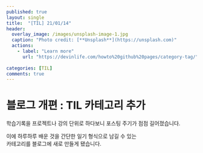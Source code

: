 ```yaml
---
published: true
layout: single
title:  "[TIL] 21/01/14"
header:
  overlay_image: /images/unsplash-image-1.jpg
  caption: "Photo credit: [**Unsplash**](https://unsplash.com)"
  actions:
    - label: "Learn more"
      url: "https://devinlife.com/howto%20github%20pages/category-tag/"
      
categories: [TIL]
comments: true
---
```


# 블로그 개편 : TIL 카테고리 추가  

학습기록을 프로젝트나 강의 단위로 하다보니 포스팅 주기가 점점 길어졌습니다. 

이에 하루하루 배운 것을 간단한 일기 형식으로 남길 수 있는  
카테고리를 블로그에 새로 만들게 됐습니다. 

